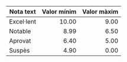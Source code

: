 Nota text   | Valor mínim | Valor màxim  |
------------|------------:|-------------:|
Excel·lent  |       10.00 |         9.00 |
Notable     |        8.99 |         6.50 |
Aprovat     |        6.40 |         5.00 |
Suspès      |        4.90 |         0.00 |
